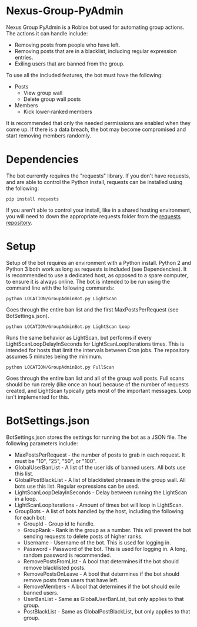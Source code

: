 # Nexus-Group-PyAdmin
Nexus Group PyAdmin is a Roblox bot used for automating group actions. The actions it can handle include:
*  Removing posts from people who have left.
*  Removing posts that are in a blacklist, including regular expression entries.
*  Exiling users that are banned from the group.

To use all the included features, the bot must have the following:
*  Posts
    * View group wall
    * Delete group wall posts
*  Members
    * Kick lower-ranked members

It is recommended that only the needed permissions are enabled when they come up. If there is a data breach, the bot may become compromised and start removing members randomly.

# Dependencies
The bot currently requires the "requests" library. If you don't have requests, and are able to control the Python install, requests can be installed using the following:

```
pip install requests
```

If you aren't able to control your install, like in a shared hosting environment, you will need to down the appropriate requests folder from the [requests repository](https://github.com/requests/requests/releases).

# Setup
Setup of the bot requires an environment with a Python install. Python 2 and Python 3 both work as long as requests is included (see Dependencies). It is recommended to use a dedicated host, as opposed to a spare computer, to ensure it is always online. The bot is intended to be run using the command line with the following commands:

```
python LOCATION/GroupAdminBot.py LightScan
```
Goes through the entire ban list and the first MaxPostsPerRequest (see BotSettings.json).

```
python LOCATION/GroupAdminBot.py LightScan Loop
```
Runs the same behavior as LightScan, but performs if every LightScanLoopDelayInSeconds for LightScanLoopIterations times. This is intended for hosts that limit the intervals between Cron jobs. The repository assumes 5 minutes being the minimum.

```
python LOCATION/GroupAdminBot.py FullScan
```
Goes through the entire ban list and all of the group wall posts. Full scans should be run rarely (like once an hour) because of the number of requests created, and LightScan typically gets most of the important messages. Loop isn't implemented for this.

# BotSettings.json
BotSettings.json stores the settings for running the bot as a JSON file. The following parameters include:
*  MaxPostsPerRequest - the number of posts to grab in each request. It must be "10", "25", "50", or "100".
*  GlobalUserBanList - A list of the user ids of banned users. All bots use this list.
*  GlobalPostBlackList - A list of blacklisted phrases in the group wall. All bots use this list. Regular expressions can be used.
*  LightScanLoopDelayInSeconds - Delay between running the LightScan in a loop.
*  LightScanLoopIterations - Amount of times bot will loop in LightScan.
*  GroupBots - A list of bots handled by the host, including the following for each bot:
    * GroupId - Group id to handle.
    * GroupRank - Rank in the group as a number. This will prevent the bot sending requests to delete posts of higher ranks.
    * Username - Username of the bot. This is used for logging in.
    * Password - Password of the bot. This is used for logging in. A long, random password is recommended.
    * RemovePostsFromList - A bool that determines if the bot should remove blacklisted posts.
    * RemovePostsOnLeave - A bool that determines if the bot should remove posts from users that have left.
    * RemoveMembers - A bool that determines if the bot should exile banned users.
    * UserBanList - Same as GlobalUserBanList, but only applies to that group.
    * PostBlackList - Same as GlobalPostBlackList, but only applies to that group.
